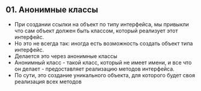 ## 01. Анонимные классы
* При создании ссылки на объект по типу интерфейса, мы привыкли что сам объект должен быть
классом, который реализует этот интерфейс.
* Но это не всегда так: иногда есть возможность создать объект типа интерфейс.
* Делается это через анонимные классы
* Анонимный класс - такой класс, который не имеет имени, и все что он делает - предоставляет реализацию 
методов интерфейса.
* По сути, это создание уникального объекта, для которого будет своя реализация всех методов